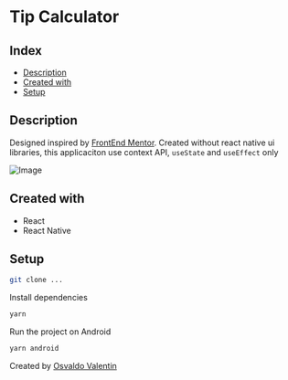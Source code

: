 # Tip Calculator

## Index

- [Description](#description)
- [Created with](#created-with)
- [Setup](#setup)

## Description

Designed inspired by [FrontEnd Mentor](https://frontendmentor.io). Created without react native ui libraries, this applicaciton use context API, ```useState``` and ```useEffect``` only

![Image](https://res.cloudinary.com/dmwnb8bns/image/upload/v1681695314/Assets/Screenshot_1681678799_jzr4is.png)

## Created with

- React
- React Native

## Setup

```bash
git clone ...
```
Install dependencies

```bash
yarn
```
Run the project on Android

```bash
yarn android
```

Created by [Osvaldo Valentin](https://github.com/ValentinOsvaldo)
